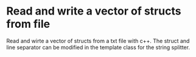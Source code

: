 # Read and write a vector of structs from file
Read and wirte a vector of structs from a txt file with c++. The struct and line separator can be modified
in the template class for the string splitter.
